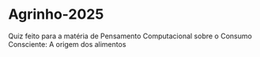 # Agrinho-2025
Quiz feito para a matéria de Pensamento Computacional sobre o Consumo Consciente: A origem dos alimentos 
